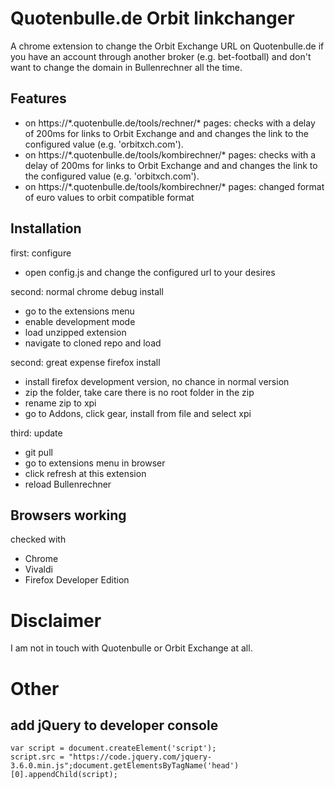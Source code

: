 # Quotenbulle.de Orbit linkchanger

A chrome extension to change the Orbit Exchange URL on Quotenbulle.de if you have an account through another broker (e.g. bet-football) and don't want to change the domain in Bullenrechner all the time.

## Features

- on https://\*.quotenbulle.de/tools/rechner/\* pages: checks with a delay of 200ms for links to Orbit Exchange and and changes the link to the configured value (e.g. 'orbitxch.com').
- on https://\*.quotenbulle.de/tools/kombirechner/\* pages: checks with a delay of 200ms for links to Orbit Exchange and and changes the link to the configured value (e.g. 'orbitxch.com').
- on https://\*.quotenbulle.de/tools/kombirechner/\* pages: changed format of euro values to orbit compatible format

## Installation

first: configure
- open config.js and change the configured url to your desires

second: normal chrome debug install

- go to the extensions menu
- enable development mode
- load unzipped extension
- navigate to cloned repo and load

second: great expense firefox install

- install firefox development version, no chance in normal version
- zip the folder, take care there is no root folder in the zip
- rename zip to xpi
- go to Addons, click gear, install from file and select xpi

third: update
- git pull
- go to extensions menu in browser
- click refresh at this extension
- reload Bullenrechner

## Browsers working

checked with
- Chrome
- Vivaldi
- Firefox Developer Edition

# Disclaimer

I am not in touch with Quotenbulle or Orbit Exchange at all.


# Other
## add jQuery to developer console
    var script = document.createElement('script');
    script.src = "https://code.jquery.com/jquery-3.6.0.min.js";document.getElementsByTagName('head')[0].appendChild(script);